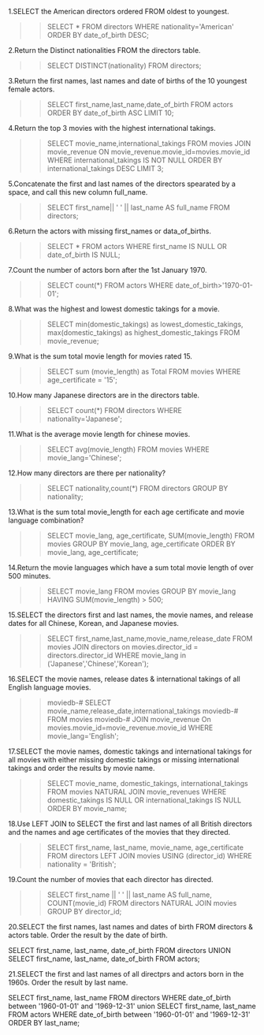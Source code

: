 1.SELECT the American directors ordered FROM oldest to youngest.
>>SELECT * 
FROM directors 
WHERE nationality='American' 
ORDER BY date_of_birth DESC;

2.Return the Distinct nationalities FROM the directors table.
>>SELECT DISTINCT(nationality) 
FROM directors;

3.Return the first names, last names and date of births of the 10 youngest female actors.
>>SELECT first_name,last_name,date_of_birth 
FROM actors
 ORDER BY date_of_birth ASC 
 LIMIT 10;

4.Return the top 3 movies with the highest international takings.
>>SELECT movie_name,international_takings
FROM movies 
JOIN movie_revenue ON movie_revenue.movie_id=movies.movie_id 
WHERE international_takings IS NOT NULL 
ORDER BY international_takings DESC 
LIMIT 3;

5.Concatenate the first and last names of the directors spearated by a space, and call this new column full_name.
>>SELECT first_name|| ' ' || last_name AS full_name
 FROM directors;

6.Return the actors with missing first_names or data_of_births.
>>SELECT *
 FROM actors
 WHERE first_name IS NULL OR date_of_birth IS NULL;

7.Count the number of actors born after the 1st January 1970.
>>SELECT count(*)
 FROM actors
  WHERE date_of_birth>'1970-01-01';

8.What was the highest and lowest domestic takings for a movie.
>>SELECT min(domestic_takings) as lowest_domestic_takings,
max(domestic_takings) as highest_domestic_takings 
FROM movie_revenue;

9.What is the sum total movie length for movies rated 15.
>>SELECT sum (movie_length) as Total
FROM movies
WHERE age_certificate = '15';

10.How many Japanese directors are in the directors table.
>> SELECT count(*)
 FROM directors
  WHERE nationality='Japanese';

11.What is the average movie length for chinese movies.
>>SELECT avg(movie_length) 
FROM movies 
WHERE movie_lang='Chinese';

12.How many directors are there per nationality?
>>SELECT nationality,count(*) 
FROM directors GROUP BY nationality;

13.What is the sum total movie_length for each age certificate and movie language combination?
>>SELECT movie_lang, age_certificate, SUM(movie_length)
FROM movies
GROUP BY movie_lang, age_certificate
ORDER BY movie_lang, age_certificate;

14.Return the movie languages which have a sum total movie length of over 500 minutes.
>>SELECT movie_lang
FROM movies
GROUP BY movie_lang
HAVING SUM(movie_length) > 500;

15.SELECT the directors first and last names, the movie names, and release dates for all Chinese, Korean, and Japanese movies.
>>SELECT first_name,last_name,movie_name,release_date
FROM movies
JOIN directors on movies.director_id = directors.director_id
WHERE movie_lang in ('Japanese','Chinese','Korean');

16.SELECT the movie names, release dates & international takings of all English language movies.
>>moviedb-# SELECT movie_name,release_date,international_takings
moviedb-# FROM movies
moviedb-# JOIN movie_revenue On movies.movie_id=movie_revenue.movie_id WHERE movie_lang='English';

17.SELECT the movie names, domestic takings and international takings for all movies with either missing domestic takings or missing international takings and order the results by movie name.
>>SELECT movie_name, domestic_takings, international_takings
FROM movies
NATURAL JOIN movie_revenues
WHERE domestic_takings IS NULL OR international_takings IS NULL
ORDER BY movie_name;

18.Use LEFT JOIN to SELECT the first and last names of all British directors and the names and age certificates of the movies that they directed.
>>SELECT first_name, last_name, movie_name, age_certificate
FROM directors
LEFT JOIN movies USING (director_id)
WHERE nationality = 'British';


19.Count the number of movies that each director has directed.
>>SELECT first_name || ' ' || last_name AS full_name, COUNT(movie_id)
FROM directors
NATURAL JOIN movies
GROUP BY director_id;

20.SELECT the first names, last names and dates of birth FROM directors & actors table. Order the result by the date of birth.
>>
SELECT first_name, last_name, date_of_birth
FROM directors
UNION
SELECT first_name, last_name, date_of_birth
FROM actors;


21.SELECT the first and last names of all directprs and actors born in the 1960s. Order the result by last name.
>>
SELECT first_name, last_name 
FROM directors 
WHERE date_of_birth between '1960-01-01' and '1969-12-31'
union 
SELECT first_name, last_name 
FROM actors
WHERE date_of_birth between '1960-01-01' and '1969-12-31' 
ORDER BY last_name;
